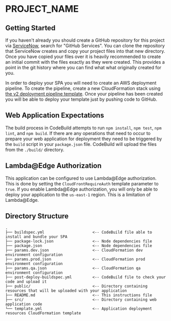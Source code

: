 # PROJECT_NAME


## Getting Started



If you haven't already you should create a GitHub repository for this project via [ServiceNow](https://lilly.service-now.com), search for "GitHub Services". You can clone the repository that ServiceNow creates
and copy your project files into that new directory. Once you have copied your files over it is heavily recommended to create an initial commit with the files exactly as they were
created. This provides a point in the git history where you can find what what originally created for you.

In order to deploy your SPA you will need to create an AWS deployment pipeline.
To create the pipeline, create a new CloudFormation stack using [the v2 deployment pipeline template](https://lly-templates.s3.us-east-2.amazonaws.com/shared/cloudformation/deployment_pipelines_v2/cfn-pipeline.yaml).
Once your pipeline has been created you will be able to deploy your template just by pushing code to GitHub.

## Web Application Expectations
The build process in CodeBuild attempts to run `npm install`, `npm test`, `npm lint`, and `npm build`. If there are any operations that need to occur to prepare your web application for deployment they need to be
triggered by the `build` script in your `package.json` file. CodeBuild will upload the files from the `./build/` directory.

## Lambda@Edge Authorization
This application can be configured to use Lambda@Edge authorization. This is done by setting the `CloudFrontRequireAuth` template parameter to `true`.
If you enable Lambda@Edge authorization, you will only be able to deploy your application to the `us-east-1` region. This is a limitation of Lambda@Edge.

## Directory Structure

```
.
├── buildspec.yml                     <-- CodeBuild file able to install and bundle your SPA
├── package-lock.json                 <-- Node dependencies file
├── package.json                      <-- Node dependencies file
├── params.dev.json                   <-- CloudFormation dev environment configuration
├── params.prod.json                  <-- CloudFormation prod environment configuration
├── params.qa.json                    <-- CloudFormation qa environment configuration
├── post-deploy-buildspec.yml         <-- CodeBuild file to check your code and upload it
├── public/                           <-- Directory containing resources that will be uploaded with your application
├── README.md                         <-- This instructions file
├── src/                              <-- Directory containing web application code
└── template.yml                      <-- Application deployment resources CloudFormation template
```


